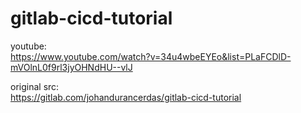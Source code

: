# gitlab-cicd-tutorial

youtube:  
https://www.youtube.com/watch?v=34u4wbeEYEo&list=PLaFCDlD-mVOlnL0f9rl3jyOHNdHU--vlJ

original src:  
https://gitlab.com/johandurancerdas/gitlab-cicd-tutorial

